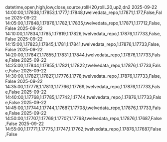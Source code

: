 datetime,open,high,low,close,source,rollH20,rollL20,up2,dn2
2025-09-22 14:00:00,1.17838,1.17853,1.1777,1.17848,twelvedata_repo,1.17871,1.177,False,False
2025-09-22 14:05:00,1.17848,1.17876,1.1782,1.17835,twelvedata_repo,1.17871,1.17712,False,False
2025-09-22 14:10:00,1.17834,1.1785,1.17819,1.17826,twelvedata_repo,1.17876,1.17733,False,False
2025-09-22 14:15:00,1.17823,1.17845,1.1781,1.17841,twelvedata_repo,1.17876,1.17733,False,False
2025-09-22 14:20:00,1.17847,1.17855,1.17831,1.17844,twelvedata_repo,1.17876,1.17733,False,False
2025-09-22 14:25:00,1.17844,1.17855,1.17821,1.17822,twelvedata_repo,1.17876,1.17733,False,False
2025-09-22 14:30:00,1.17827,1.17827,1.17776,1.1778,twelvedata_repo,1.17876,1.17733,False,False
2025-09-22 14:35:00,1.17778,1.17813,1.17766,1.17769,twelvedata_repo,1.17876,1.17733,False,False
2025-09-22 14:40:00,1.17768,1.17785,1.17742,1.17744,twelvedata_repo,1.17876,1.17733,False,False
2025-09-22 14:45:00,1.17744,1.17744,1.17687,1.17708,twelvedata_repo,1.17876,1.17733,False,False
2025-09-22 14:50:00,1.17707,1.17769,1.17707,1.17768,twelvedata_repo,1.17876,1.17687,False,False
2025-09-22 14:55:00,1.17771,1.17775,1.17747,1.17762,twelvedata_repo,1.17876,1.17687,False,False
